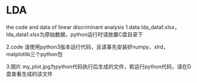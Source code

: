 # LDA
the code and data of linear discriminant analysis
1.data
lda_data1.xlsx，lda_data1.xlsx为原始数据，python运行时请放置C盘目录下

2.code
请使用python3版本运行代码，且请事先安装好numpy，xlrd，matplotlib三个python包

3.图片
my_plot.jpg为python代码执行后生成的文件，若运行python代码，请在D盘查看生成的该文件
